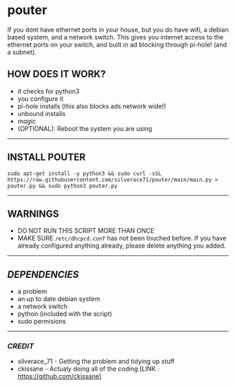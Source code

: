# pouter
If you dont have ethernet ports in your house, but you do have wifi, a debian based system, and a network switch. This gives you internet access to the ethernet ports on your switch, and built in ad blocking through pi-hole! (and a subnet).

## **HOW DOES IT WORK?**
- it checks for python3
- you configure it
- pi-hole installs (this also blocks ads network wide!)
- unbound installs
- *magic*
- (OPTIONAL): Reboot the system you are using
---

## **INSTALL POUTER**
```
sudo apt-get install -y python3 && sudo curl -sSL https://raw.githubusercontent.com/silverace71/pouter/main/main.py > pouter.py && sudo python3 pouter.py
```
---
## **WARNINGS**
- DO NOT RUN THIS SCRIPT MORE THAN ONCE
- MAKE SURE ```/etc/dhcpcd.conf``` has not been touched before. If you have already configured anything already, please delete anything you added.
---
## ***DEPENDENCIES***
- a problem
- an up to date debian system
- a network switch
- python (included with the script)
- sudo permisions 
---
### *CREDIT*
- silverace_71 - Getting the problem and tidying up stuff
- ckissane - Actualy doing all of the coding [LINK : https://github.com/ckissane]